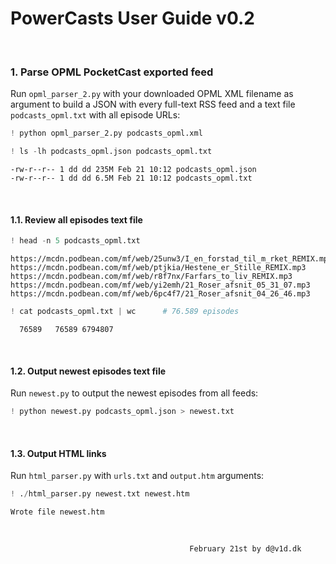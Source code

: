 
# PowerCasts User Guide v0.2

<br>

### 1. Parse OPML PocketCast exported feed

Run `opml_parser_2.py` with your downloaded OPML XML filename as argument to build a JSON with every full-text RSS feed and a text file `podcasts_opml.txt` with all episode URLs:


```python
! python opml_parser_2.py podcasts_opml.xml
```


```python
! ls -lh podcasts_opml.json podcasts_opml.txt
```

    -rw-r--r-- 1 dd dd 235M Feb 21 10:12 podcasts_opml.json
    -rw-r--r-- 1 dd dd 6.5M Feb 21 10:12 podcasts_opml.txt


<br>

#### 1.1. Review all episodes text file


```python
! head -n 5 podcasts_opml.txt
```

    https://mcdn.podbean.com/mf/web/25unw3/I_en_forstad_til_m_rket_REMIX.mp3
    https://mcdn.podbean.com/mf/web/ptjkia/Hestene_er_Stille_REMIX.mp3
    https://mcdn.podbean.com/mf/web/r8f7nx/Farfars_to_liv_REMIX.mp3
    https://mcdn.podbean.com/mf/web/yi2emh/21_Roser_afsnit_05_31_07.mp3
    https://mcdn.podbean.com/mf/web/6pc4f7/21_Roser_afsnit_04_26_46.mp3



```python
! cat podcasts_opml.txt | wc      # 76.589 episodes
```

      76589   76589 6794807


<br>

#### 1.2. Output newest episodes text file

Run `newest.py` to output the newest episodes from all feeds:


```python
! python newest.py podcasts_opml.json > newest.txt
```

<br>

#### 1.3. Output HTML links

Run `html_parser.py` with `urls.txt` and `output.htm` arguments:


```python
! ./html_parser.py newest.txt newest.htm
```

    Wrote file newest.htm


<br>

                                            February 21st by d@v1d.dk
